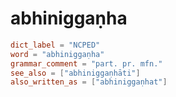 # abhiniggaṇha

``` toml
dict_label = "NCPED"
word = "abhiniggaṇha"
grammar_comment = "part. pr. mfn."
see_also = ["abhiniggaṇhāti"]
also_written_as = ["abhiniggaṇhat"]
```

